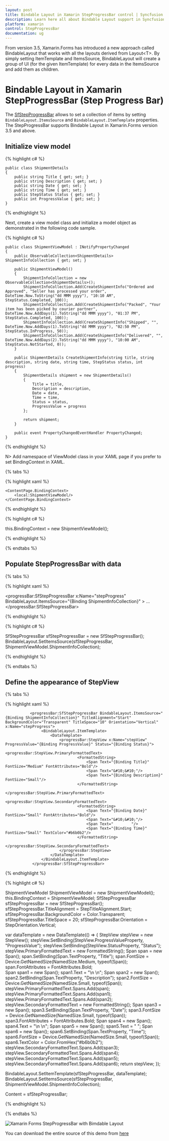 ```yaml
---
layout: post
title: Bindable Layout in Xamarin StepProgressBar control | Syncfusion
description: Learn here all about Bindable Layout support in Syncfusion Xamarin StepProgressBar (Step Progress Bar) control and more.
platform: xamarin
control: StepProgressBar
documentation: ug
---
```


From version 3.5, Xamarin.Forms has introduced a new approach called BindableLayout that works with all the layouts derived from Layout&lt;T&gt;. By simply setting ItemTemplate and ItemsSource, BindableLayout will create a group of UI (for the given ItemTemplate) for every data in the ItemsSource and add them as children.

# Bindable Layout in Xamarin StepProgressBar (Step Progress Bar)

The [SfStepProgressBar](https://help.syncfusion.com/cr/xamarin/Syncfusion.XForms.ProgressBar.SfStepProgressBar.html) allows to set a collection of items by setting `BindableLayout.ItemsSource` and `BindableLayout.ItemTemplate` properties. The StepProgressBar supports Bindable Layout in Xamarin.Forms version 3.5 and above.

## Initialize view model

{% highlight c# %}

    public class ShipmentDetails 
    {
        public string Title { get; set; }
        public string Description { get; set; }
        public string Date { get; set; }
        public string Time { get; set; }
        public StepStatus Status { get; set; }
        public int ProgressValue { get; set; }
    }

{% endhighlight %} 

Next, create a view model class and initialize a model object as demonstrated in the following code sample.

{% highlight c# %}

    public class ShipmentViewModel : INotifyPropertyChanged
    {
        public ObservableCollection<ShipmentDetails> ShipmentInfoCollection { get; set; }

        public ShipmentViewModel()
        {
            ShipmentInfoCollection = new ObservableCollection<ShipmentDetails>();
            ShipmentInfoCollection.Add(CreateShipmentInfo("Ordered and Approved", "Seller has processed your order", DateTime.Now.ToString("dd MMM yyyy"), "10:10 AM", StepStatus.Completed, 100));
            ShipmentInfoCollection.Add(CreateShipmentInfo("Packed", "Your item has been picked by courier partner", DateTime.Now.AddDays(1).ToString("dd MMM yyyy"), "01:37 PM", StepStatus.Completed, 100));
            ShipmentInfoCollection.Add(CreateShipmentInfo("Shipped", "", DateTime.Now.AddDays(1).ToString("dd MMM yyyy"), "02:50 PM", StepStatus.InProgress, 50));
            ShipmentInfoCollection.Add(CreateShipmentInfo("Delivered", "", DateTime.Now.AddDays(2).ToString("dd MMM yyyy"), "10:00 AM", StepStatus.NotStarted, 0));
        }

        public ShipmentDetails CreateShipmentInfo(string title, string description, string date, string time, StepStatus status, int progress)
        {
            ShipmentDetails shipment = new ShipmentDetails()
            {
                Title = title,
                Description = description,
                Date = date,
                Time = time,
                Status = status,
                ProgressValue = progress
            };

            return shipment;
        }

        public event PropertyChangedEventHandler PropertyChanged;
    }

{% endhighlight %} 


N> Add namespace of ViewModel class in your XAML page if you prefer to set BindingContext in XAML. 

{% tabs %} 

{% highlight xaml %}

    <ContentPage.BindingContext>
        <local:ShipmentViewModel/>
    </ContentPage.BindingContext>

{% endhighlight %}

{% highlight c# %}

this.BindingContext = new ShipmentViewModel();

{% endhighlight %}

{% endtabs %}

## Populate StepProgressBar with data

{% tabs %} 

{% highlight xaml %}

<progressBar:SfStepProgressBar x:Name="stepProgress" BindableLayout.ItemsSource="{Binding ShipmentInfoCollection}" >
…
</progressBar:SfStepProgressBar>

{% endhighlight %}

{% highlight c# %}

SfStepProgressBar sfStepProgressBar = new SfStepProgressBar();
BindableLayout.SetItemsSource(sfStepProgressBar, ShipmentViewModel.ShipmentInfoCollection);

{% endhighlight %}

{% endtabs %}

## Define the appearance of StepView

{% tabs %} 

{% highlight xaml %}

               <progressBar:SfStepProgressBar BindableLayout.ItemsSource="{Binding ShipmentInfoCollection}" TitleAlignment="Start" BackgroundColor="Transparent" TitleSpace="10" Orientation="Vertical" x:Name="stepProgress">
                    <BindableLayout.ItemTemplate>
                        <DataTemplate>
                            <progressBar:StepView x:Name="stepView" ProgressValue="{Binding ProgressValue}" Status="{Binding Status}">
                                <progressBar:StepView.PrimaryFormattedText>
                                    <FormattedString>
                                        <Span Text="{Binding Title}" FontSize="Medium" FontAttributes="Bold"/>
                                        <Span Text="&#10;&#10;"/>
                                        <Span Text="{Binding Description}" FontSize="Small"/>
                                    </FormattedString>
                                </progressBar:StepView.PrimaryFormattedText>
                                <progressBar:StepView.SecondaryFormattedText>
                                    <FormattedString>
                                        <Span Text="{Binding Date}" FontSize="Small" FontAttributes="Bold"/>
                                        <Span Text="&#10;&#10;"/>
                                        <Span Text="        "/>
                                        <Span Text="{Binding Time}" FontSize="Small" TextColor="#b6b0b2"/>
                                    </FormattedString>
                                </progressBar:StepView.SecondaryFormattedText>
                            </progressBar:StepView>
                        </DataTemplate>
                    </BindableLayout.ItemTemplate>
                </progressBar:SfStepProgressBar>

{% endhighlight %}

{% highlight c# %}

ShipmentViewModel ShipmentViewModel = new ShipmentViewModel();
this.BindingContext = ShipmentViewModel;
SfStepProgressBar sfStepProgressBar = new SfStepProgressBar();
sfStepProgressBar.TitleAlignment = StepTitleAlignment.Start;
sfStepProgressBar.BackgroundColor = Color.Transparent;
sfStepProgressBar.TitleSpace = 20;
sfStepProgressBar.Orientation = StepOrientation.Vertical;

var dataTemplate = new DataTemplate(() =>
{
    StepView stepView = new StepView();
    stepView.SetBinding(StepView.ProgressValueProperty, "ProgressValue");
    stepView.SetBinding(StepView.StatusProperty, "Status");
    stepView.PrimaryFormattedText = new FormattedString();
    Span span = new Span();
    span.SetBinding(Span.TextProperty, "Title");
    span.FontSize = Device.GetNamedSize(NamedSize.Medium, typeof(Span));
    span.FontAttributes = FontAttributes.Bold;              
    Span span1 = new Span();
    span1.Text = "\n \n";
    Span span2 = new Span();
    span2.SetBinding(Span.TextProperty, "Description");
    span2.FontSize = Device.GetNamedSize(NamedSize.Small, typeof(Span));
    stepView.PrimaryFormattedText.Spans.Add(span);
    stepView.PrimaryFormattedText.Spans.Add(span1);
    stepView.PrimaryFormattedText.Spans.Add(span2);
    stepView.SecondaryFormattedText = new FormattedString();
    Span span3 = new Span();
    span3.SetBinding(Span.TextProperty, "Date");
    span3.FontSize = Device.GetNamedSize(NamedSize.Small, typeof(Span));
    span3.FontAttributes = FontAttributes.Bold;
    Span span4 = new Span();
    span4.Text = "\n \n";
    Span span5 = new Span();
    span5.Text = "        ";
    Span span6 = new Span();
    span6.SetBinding(Span.TextProperty, "Time");
    span6.FontSize = Device.GetNamedSize(NamedSize.Small, typeof(Span));
    span6.TextColor = Color.FromHex("#b6b0b2");
    stepView.SecondaryFormattedText.Spans.Add(span3);
    stepView.SecondaryFormattedText.Spans.Add(span4);
    stepView.SecondaryFormattedText.Spans.Add(span5);
    stepView.SecondaryFormattedText.Spans.Add(span6);
    return stepView;
});

BindableLayout.SetItemTemplate(sfStepProgressBar, dataTemplate);
BindableLayout.SetItemsSource(sfStepProgressBar, ShipmentViewModel.ShipmentInfoCollection);

Content = sfStepProgressBar;

{% endhighlight %}

{% endtabs %}

![Xamarin Forms StepProgressBar with Bimdable Layout](overview_images/bindable_layout.png)

You can download the entire source of this demo from [here](https://www.syncfusion.com/downloads/support/directtrac/general/ze/Shipment_Tracking-237228452.zip)
